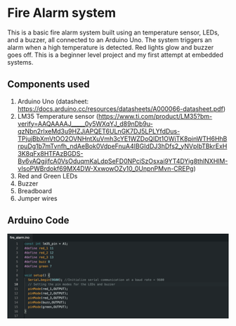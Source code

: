 # Fire Alarm system
This is a basic fire alarm system built using an temperature sensor, LEDs, and a buzzer, all connected to an Arduino Uno. The system triggers an alarm when a high temperature is detected. Red lights glow and buzzer goes off. This is a beginner level project and my first attempt at embedded systems.

## Components used
1. Arduino Uno (datasheet: https://docs.arduino.cc/resources/datasheets/A000066-datasheet.pdf)
2. LM35 Temperature sensor (https://www.ti.com/product/LM35?bm-verify=AAQAAAAJ_____0y5WXqYJ_d89nDb9u-qzNbn2rlxeMd3u9HZJiAPQET6ULnGK7DJ5LPLYfdDus-TPjujBbXmVtOO2OVNHntXuVmh3cYE1WZDoQIDt1OWjTK8pinWTH6HhBrpuDg1b7mTvnfh_ndAeBok0VdpeFnuA4IBGIdDJ3hDfs2_yNVplbTBkrExH3K8qFx8HTFAzBGDS-Bv6vAQgjifcA0VsOduqmKaLdpSeFD0NPciSzOsxai9YT4DYig8thlNXHlM-vIsoPWBrdokf69MX4DW-XxwowOZy10_0UnpnPMvn-CREPg)
3. Red and Green LEDs
4. Buzzer
5. Breadboard
6. Jumper wires

## Arduino Code

![Sample Image](images/code1.png)
